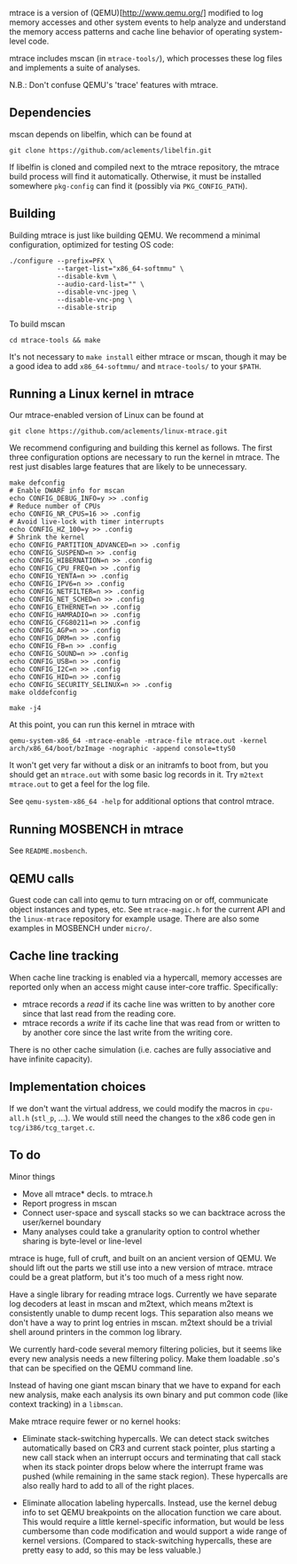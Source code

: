 mtrace is a version of (QEMU)[http://www.qemu.org/] modified to log
memory accesses and other system events to help analyze and understand
the memory access patterns and cache line behavior of operating
system-level code.

mtrace includes mscan (in `mtrace-tools/`), which processes these log
files and implements a suite of analyses.

N.B.: Don't confuse QEMU's 'trace' features with mtrace.


Dependencies
------------

mscan depends on libelfin, which can be found at

    git clone https://github.com/aclements/libelfin.git

If libelfin is cloned and compiled next to the mtrace repository, the
mtrace build process will find it automatically.  Otherwise, it must
be installed somewhere `pkg-config` can find it (possibly via
`PKG_CONFIG_PATH`).


Building
--------

Building mtrace is just like building QEMU.  We recommend a minimal
configuration, optimized for testing OS code:

    ./configure --prefix=PFX \
                --target-list="x86_64-softmmu" \
                --disable-kvm \
                --audio-card-list="" \
                --disable-vnc-jpeg \
                --disable-vnc-png \
                --disable-strip

To build mscan

    cd mtrace-tools && make

It's not necessary to `make install` either mtrace or mscan, though it
may be a good idea to add `x86_64-softmmu/` and `mtrace-tools/` to
your `$PATH`.


Running a Linux kernel in mtrace
--------------------------------

Our mtrace-enabled version of Linux can be found at

    git clone https://github.com/aclements/linux-mtrace.git

We recommend configuring and building this kernel as follows.  The
first three configuration options are necessary to run the kernel in
mtrace.  The rest just disables large features that are likely to be
unnecessary.

    make defconfig
    # Enable DWARF info for mscan
    echo CONFIG_DEBUG_INFO=y >> .config
    # Reduce number of CPUs
    echo CONFIG_NR_CPUS=16 >> .config
    # Avoid live-lock with timer interrupts
    echo CONFIG_HZ_100=y >> .config
    # Shrink the kernel
    echo CONFIG_PARTITION_ADVANCED=n >> .config
    echo CONFIG_SUSPEND=n >> .config
    echo CONFIG_HIBERNATION=n >> .config
    echo CONFIG_CPU_FREQ=n >> .config
    echo CONFIG_YENTA=n >> .config
    echo CONFIG_IPV6=n >> .config
    echo CONFIG_NETFILTER=n >> .config
    echo CONFIG_NET_SCHED=n >> .config
    echo CONFIG_ETHERNET=n >> .config
    echo CONFIG_HAMRADIO=n >> .config
    echo CONFIG_CFG80211=n >> .config
    echo CONFIG_AGP=n >> .config
    echo CONFIG_DRM=n >> .config
    echo CONFIG_FB=n >> .config
    echo CONFIG_SOUND=n >> .config
    echo CONFIG_USB=n >> .config
    echo CONFIG_I2C=n >> .config
    echo CONFIG_HID=n >> .config
    echo CONFIG_SECURITY_SELINUX=n >> .config
    make olddefconfig

    make -j4

At this point, you can run this kernel in mtrace with

    qemu-system-x86_64 -mtrace-enable -mtrace-file mtrace.out -kernel arch/x86_64/boot/bzImage -nographic -append console=ttyS0

It won't get very far without a disk or an initramfs to boot from, but
you should get an `mtrace.out` with some basic log records in it.  Try
`m2text mtrace.out` to get a feel for the log file.

See `qemu-system-x86_64 -help` for additional options that control
mtrace.


Running MOSBENCH in mtrace
--------------------------

See `README.mosbench`.


QEMU calls
----------

Guest code can call into qemu to turn mtracing on or off, communicate
object instances and types, etc.  See `mtrace-magic.h` for the current
API and the `linux-mtrace` repository for example usage.  There are
also some examples in MOSBENCH under `micro/`.


Cache line tracking
-------------------

When cache line tracking is enabled via a hypercall, memory accesses
are reported only when an access might cause inter-core traffic.
Specifically:

* mtrace records a *read* if its cache line was written to by another
  core since that last read from the reading core.
* mtrace records a *write* if its cache line that was read from or
  written to by another core since the last write from the writing
  core.

There is no other cache simulation (i.e. caches are fully associative
and have infinite capacity).


Implementation choices
----------------------

If we don't want the virtual address, we could modify the macros in
`cpu-all.h` (`stl_p`, ...).  We would still need the changes to the
x86 code gen in `tcg/i386/tcg_target.c`.


To do
-----

Minor things

- Move all mtrace* decls. to mtrace.h
- Report progress in mscan
- Connect user-space and syscall stacks so we can backtrace across the
  user/kernel boundary
- Many analyses could take a granularity option to control whether
  sharing is byte-level or line-level

mtrace is huge, full of cruft, and built on an ancient version of
QEMU.  We should lift out the parts we still use into a new version of
mtrace.  mtrace could be a great platform, but it's too much of a mess
right now.

Have a single library for reading mtrace logs.  Currently we have
separate log decoders at least in mscan and m2text, which means m2text
is consistently unable to dump recent logs.  This separation also
means we don't have a way to print log entries in mscan.  m2text
should be a trivial shell around printers in the common log library.

We currently hard-code several memory filtering policies, but it seems
like every new analysis needs a new filtering policy.  Make them
loadable .so's that can be specified on the QEMU command line.

Instead of having one giant mscan binary that we have to expand for
each new analysis, make each analysis its own binary and put common
code (like context tracking) in a `libmscan`.

Make mtrace require fewer or no kernel hooks:

* Eliminate stack-switching hypercalls.  We can detect stack switches
  automatically based on CR3 and current stack pointer, plus starting
  a new call stack when an interrupt occurs and terminating that call
  stack when its stack pointer drops below where the interrupt frame
  was pushed (while remaining in the same stack region).  These
  hypercalls are also really hard to add to all of the right places.

* Eliminate allocation labeling hypercalls.  Instead, use the kernel
  debug info to set QEMU breakpoints on the allocation function we
  care about.  This would require a little kernel-specific
  information, but would be less cumbersome than code modification and
  would support a wide range of kernel versions.  (Compared to
  stack-switching hypercalls, these are pretty easy to add, so this
  may be less valuable.)
